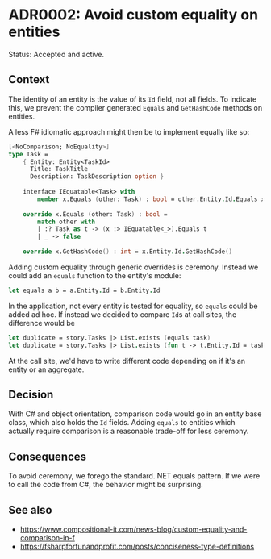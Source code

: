 # ADR0002: Avoid custom equality on entities

Status: Accepted and active.

## Context

The identity of an entity is the value of its `Id` field, not all fields. To
indicate this, we prevent the compiler generated `Equals` and `GetHashCode`
methods on entities.

A less F# idiomatic approach might then be to implement equally like so:

```fsharp
[<NoComparison; NoEquality>]
type Task =
    { Entity: Entity<TaskId>
      Title: TaskTitle
      Description: TaskDescription option }
                           
    interface IEquatable<Task> with
        member x.Equals (other: Task) : bool = other.Entity.Id.Equals x.Entity.Id
        
    override x.Equals (other: Task) : bool =
        match other with
        | :? Task as t -> (x :> IEquatable<_>).Equals t
        | _ -> false
        
    override x.GetHashCode() : int = x.Entity.Id.GetHashCode()
```

Adding custom equality through generic overrides is ceremony. Instead we could
add an `equals` function to the entity's module:

```fsharp
let equals a b = a.Entity.Id = b.Entity.Id
```

In the application, not every entity is tested for equality, so `equals` could
be added ad hoc. If instead we decided to compare `Id`s at call sites, the
difference would be

```fsharp
let duplicate = story.Tasks |> List.exists (equals task)
let duplicate = story.Tasks |> List.exists (fun t -> t.Entity.Id = task.Entity.Id)
```

At the call site, we'd have to write different code depending on if it's an
entity or an aggregate.

## Decision

With C# and object orientation, comparison code would go in an entity base
class, which also holds the `Id` fields. Adding `equals` to entities which
actually require comparison is a reasonable trade-off for less ceremony.

## Consequences

To avoid ceremony, we forego the standard. NET equals pattern. If we were to
call the code from C#, the behavior might be surprising.

## See also

- https://www.compositional-it.com/news-blog/custom-equality-and-comparison-in-f
- https://fsharpforfunandprofit.com/posts/conciseness-type-definitions
